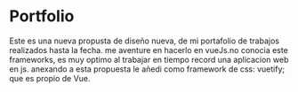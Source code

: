 # Portfolio
Este es una nueva propusta de diseño nueva, de mi portafolio de trabajos realizados hasta la fecha.
me aventure en hacerlo en vueJs.no conocia este frameworks, es muy optimo al trabajar en tiempo record una aplicacion web en js.
anexando a esta propuesta le añedi como framework de css: vuetify; que es propio de Vue.



